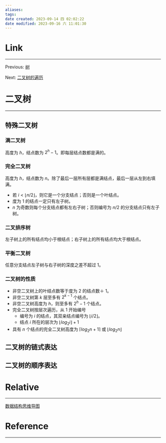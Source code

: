 ```yaml
---
aliases:
tags:
date created: 2023-09-14 四 02:02:22
date modified: 2023-09-16 六 11:01:30
---
```


# Link

---

Previous: [树](树.md)

Next: [二叉树的遍历](二叉树的遍历.md)

# 二叉树

---

## 特殊二叉树

### 满二叉树

高度为 $h$，结点数为 $2^h-1$。即每层结点数都是满的。

### 完全二叉树

高度为 $h$，结点数为 $n$。除了最后一层所有层都是满结点，最后一层从左到右填满。

- 若 $i<\lfloor{n/2}\rfloor$，则它是一个分支结点；否则是一个叶结点。
- 度为 1 的结点一定只有左子树。
- $n$ 为奇数则每个分支结点都有左右子树；否则编号为 $n/2$ 的分支结点只有左子树。

### 二叉排序树

左子树上的所有结点均小于根结点；右子树上的所有结点均大于根结点。

### 平衡二叉树

任意分支结点左子树与右子树的深度之差不超过 1。

### 二叉树的性质

- 非空二叉树上的叶结点数等于度为 2 的结点数＋ 1。
- 非空二叉树第 $k$ 层至多有 $2^{k-1}$ 个结点。
- 非空二叉树高度为 $h$，则至多有 $2^h-1$ 个结点。
- 完全二叉树按层次遍历，从 1 开始编号
  - 编号为 $i$ 的结点，其双亲结点编号为 $\lfloor{i/2}\rfloor$。
  - 结点 $i$ 所在的层次为 $\lfloor{log_2{i}}\rfloor+1$
- 具有 $n$ 个结点的完全二叉树高度为 $\lceil{log_2{n+1}}\rceil$ 或 $\lfloor{log_2{n}}\rfloor$

## 二叉树的链式表达

## 二叉树的顺序表达

# Relative

---

[数据结构思维导图](数据结构思维导图.md)

# Reference

---
